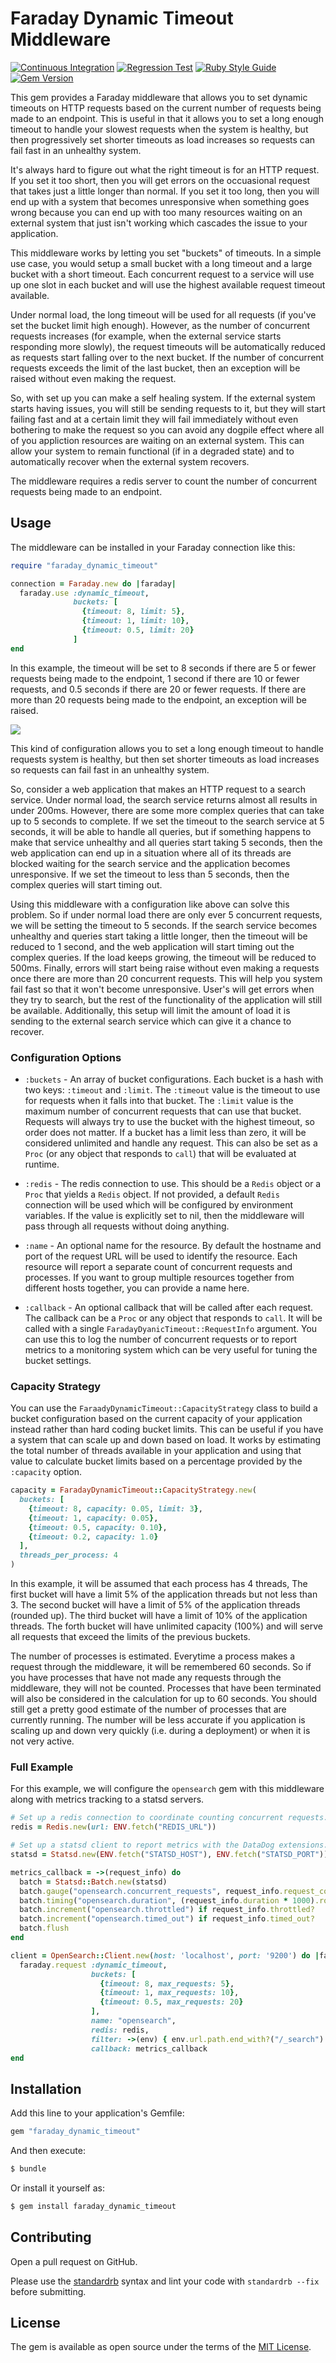 # Faraday Dynamic Timeout Middleware

[![Continuous Integration](https://github.com/bdurand/faraday_dynamic_timeout/actions/workflows/continuous_integration.yml/badge.svg)](https://github.com/bdurand/faraday_dynamic_timeout/actions/workflows/continuous_integration.yml)
[![Regression Test](https://github.com/bdurand/faraday_dynamic_timeout/actions/workflows/regression_test.yml/badge.svg)](https://github.com/bdurand/faraday_dynamic_timeout/actions/workflows/regression_test.yml)
[![Ruby Style Guide](https://img.shields.io/badge/code_style-standard-brightgreen.svg)](https://github.com/testdouble/standard)
[![Gem Version](https://badge.fury.io/rb/faraday_dynamic_timeout.svg)](https://badge.fury.io/rb/faraday_dynamic_timeout)

This gem provides a Faraday middleware that allows you to set dynamic timeouts on HTTP requests based on the current number of requests being made to an endpoint. This is useful in that it allows you to set a long enough timeout to handle your slowest requests when the system is healthy, but then progressively set shorter timeouts as load increases so requests can fail fast in an unhealthy system.

It's always hard to figure out what the right timeout is for an HTTP request. If you set it too short, then you will get errors on the occuasional request that takes just a little longer than normal. If you set it too long, then you will end up with a system that becomes unresponsive when something goes wrong because you can end up with too many resources waiting on an external system that just isn't working which cascades the issue to your application.

This middleware works by letting you set "buckets" of timeouts. In a simple use case, you would setup a small bucket with a long timeout and a large bucket with a short timeout. Each concurrent request to a service will use up one slot in each bucket and will use the highest available request timeout available.

Under normal load, the long timeout will be used for all requests (if you've set the bucket limit high enough). However, as the number of concurrent requests increases (for example, when the external service starts responding more slowly), the request timeouts will be automatically reduced as requests start falling over to the next bucket. If the number of concurrent requests exceeds the limit of the last bucket, then an exception will be raised without even making the request.

So, with set up you can make a self healing system. If the external system starts having issues, you will still be sending requests to it, but they will start failing fast and at a certain limit they will fail immediately without even bothering to make the request so you can avoid any dogpile effect where all of you appliction resources are waiting on an external system. This can allow your system to remain functional (if in a degraded state) and to automatically recover when the external system recovers.

The middleware requires a redis server to count the number of concurrent requests being made to an endpoint.

## Usage

The middleware can be installed in your Faraday connection like this:

```ruby
require "faraday_dynamic_timeout"

connection = Faraday.new do |faraday|
  faraday.use :dynamic_timeout,
              buckets: [
                {timeout: 8, limit: 5},
                {timeout: 1, limit: 10},
                {timeout: 0.5, limit: 20}
              ]
end
```

In this example, the timeout will be set to 8 seconds if there are 5 or fewer requests being made to the endpoint, 1 second if there are 10 or fewer requests, and 0.5 seconds if there are 20 or fewer requests. If there are more than 20 requests being made to the endpoint, an exception will be raised.

[![](https://mermaid.ink/img/pako:eNptk8tuwyAQRX8F0U0qOZWjKlJltZUSJ91102ZV2wuExwkKjxSwqijJvxcMVHnUq5m5Z4C5mAOmqgVc4I6rH7oh2qLVopbIfR_w3YOxoyoGzX2oz6p5T7dg61paJkD1tkBPJnMpZ4K5ZNoEcP4PODkHJ3kky3_I_GF6waZVl1orPao0YQbQG9GkJfvFXhLB6IoJ31qsNlpZy6Ed2HRuY_ccQruLtdpCcdfleUYVV3oIA7cKJ6gMWBRPE7d-J1uIZlSVT5JHTZMsMzslDXjPQpQ2jyAaj19RuQG6PZRK0l5rkH7qKJtT9MMTnj0-v0yPaHZbnbjy_Lb8mB9ReVkee-XVC8Po8Q4H_s_rqTmmsePVXeqTa7281P1dXRExGQY-8-3GyAFIbuEMC9CCsNb9kQfP1thuQECNCxe20JGe2xpnQRLMTzSjVmnjiY5wA1GTysKMs7UMrRw611fLk9uC9FZ97iXFhdU9ZLjftcTCgpG1JgIXYRUMLXPrvofXMTySRC4H5Q_cEfmlVGo8_QJywxkA?type=png)](https://mermaid-js.github.io/mermaid-live-editor/edit#pako:eNptk8tuwyAQRX8F0U0qOZWjKlJltZUSJ91102ZV2wuExwkKjxSwqijJvxcMVHnUq5m5Z4C5mAOmqgVc4I6rH7oh2qLVopbIfR_w3YOxoyoGzX2oz6p5T7dg61paJkD1tkBPJnMpZ4K5ZNoEcP4PODkHJ3kky3_I_GF6waZVl1orPao0YQbQG9GkJfvFXhLB6IoJ31qsNlpZy6Ed2HRuY_ccQruLtdpCcdfleUYVV3oIA7cKJ6gMWBRPE7d-J1uIZlSVT5JHTZMsMzslDXjPQpQ2jyAaj19RuQG6PZRK0l5rkH7qKJtT9MMTnj0-v0yPaHZbnbjy_Lb8mB9ReVkee-XVC8Po8Q4H_s_rqTmmsePVXeqTa7281P1dXRExGQY-8-3GyAFIbuEMC9CCsNb9kQfP1thuQECNCxe20JGe2xpnQRLMTzSjVmnjiY5wA1GTysKMs7UMrRw611fLk9uC9FZ97iXFhdU9ZLjftcTCgpG1JgIXYRUMLXPrvofXMTySRC4H5Q_cEfmlVGo8_QJywxkA)

This kind of configuration allows you to set a long enough timeout to handle requests system is healthy, but then set shorter timeouts as load increases so requests can fail fast in an unhealthy system.

So, consider a web application that makes an HTTP request to a search service. Under normal load, the search service returns almost all results in under 200ms. However, there are some more complex queries that can take up to 5 seconds to complete. If we set the timeout to the search service at 5 seconds, it will be able to handle all queries, but if something happens to make that service unhealthy and all queries start taking 5 seconds, then the web application can end up in a situation where all of its threads are blocked waiting for the search service and the application becomes unresponsive. If we set the timeout to less than 5 seconds, then the complex queries will start timing out.

Using this middleware with a configuration like above can solve this problem. So if under normal load there are only ever 5 concurrent requests, we will be setting the timeout to 5 seconds. If the search service becomes unhealthy and queries start taking a little longer, then the timeout will be reduced to 1 second, and the web application will start timing out the complex queries. If the load keeps growing, the timeout will be reduced to 500ms. Finally, errors will start being raise without even making a requests once there are more than 20 concurrent requests. This will help you system fail fast so that it won't become unresponsive. User's will get errors when they try to search, but the rest of the functionality of the application will still be available. Additionally, this setup will limit the amount of load it is sending to the external search service which can give it a chance to recover.

### Configuration Options

- `:buckets` - An array of bucket configurations. Each bucket is a hash with two keys: `:timeout` and `:limit`. The `:timeout` value is the timeout to use for requests when it falls into that bucket. The `:limit` value is the maximum number of concurrent requests that can use that bucket. Requests will always try to use the bucket with the highest timeout, so order does not matter. If a bucket has a limit less than zero, it will be considered unlimited and handle any request. This can also be set as a `Proc` (or any object that responds to `call`) that will be evaluated at runtime.

- `:redis` - The redis connection to use. This should be a `Redis` object or a `Proc` that yields a `Redis` object. If not provided, a default `Redis` connection will be used which will be configured by environment variables. If the value is explicitly set to nil, then the middleware will pass through all requests without doing anything.

- `:name` - An optional name for the resource. By default the hostname and port of the request URL will be used to identify the resource. Each resource will report a separate count of concurrent requests and processes. If you want to group multiple resources together from different hosts together, you can provide a name here.

- `:callback` - An optional callback that will be called after each request. The callback can be a `Proc` or any object that responds to `call`. It will be called with a single `FaradayDyanicTimeout::RequestInfo` argument. You can use this to log the number of concurrent requests or to report metrics to a monitoring system which can be very useful for tuning the bucket settings.

### Capacity Strategy

You can use the `FaraadyDynamicTimeout::CapacityStrategy` class to build a bucket configuration based on the current capacity of your application instead rather than hard coding bucket limits. This can be useful if you have a system that can scale up and down based on load. It works by estimating the total number of threads available in your application and using that value to calculate bucket limits based on a percentage provided by the `:capacity` option.

```ruby
capacity = FaradayDynamicTimeout::CapacityStrategy.new(
  buckets: [
    {timeout: 8, capacity: 0.05, limit: 3},
    {timeout: 1, capacity: 0.05},
    {timeout: 0.5, capacity: 0.10},
    {timeout: 0.2, capacity: 1.0}
  ],
  threads_per_process: 4
)
```

In this example, it will be assumed that each process has 4 threads, The first bucket will have a limit 5% of the application threads but not less than 3. The second bucket will have a limit of 5% of the application threads (rounded up). The third bucket will have a limit of 10% of the application threads. The forth bucket will have unlimited capacity (100%) and will serve all requests that exceed the limits of the previous buckets.

The number of processes is estimated. Everytime a process makes a request through the middleware, it will be remembered 60 seconds. So if you have processes that have not made any requests through the middleware, they will not be counted. Processes that have been terminated will also be considered in the calculation for up to 60 seconds. You should still get a pretty good estimate of the number of processes that are currently running. The number will be less accurate if you application is scaling up and down very quickly (i.e. during a deployment) or when it is not very active.

### Full Example

For this example, we will configure the `opensearch` gem with this middleware along with metrics tracking to a statsd servers.

```ruby
# Set up a redis connection to coordinate counting concurrent requests.
redis = Redis.new(url: ENV.fetch("REDIS_URL"))

# Set up a statsd client to report metrics with the DataDog extensions.
statsd = Statsd.new(ENV.fetch("STATSD_HOST"), ENV.fetch("STATSD_PORT"))

metrics_callback = ->(request_info) do
  batch = Statsd::Batch.new(statsd)
  batch.gauge("opensearch.concurrent_requests", request_info.request_count)
  batch.timing("opensearch.duration", (request_info.duration * 1000).round)
  batch.increment("opensearch.throttled") if request_info.throttled?
  batch.increment("opensearch.timed_out") if request_info.timed_out?
  batch.flush
end

client = OpenSearch::Client.new(host: 'localhost', port: '9200') do |faraday|
  faraday.request :dynamic_timeout,
                  buckets: [
                    {timeout: 8, max_requests: 5},
                    {timeout: 1, max_requests: 10},
                    {timeout: 0.5, max_requests: 20}
                  ],
                  name: "opensearch",
                  redis: redis,
                  filter: ->(env) { env.url.path.end_with?("/_search") },
                  callback: metrics_callback
end
```

## Installation

Add this line to your application's Gemfile:

```ruby
gem "faraday_dynamic_timeout"
```

And then execute:
```bash
$ bundle
```

Or install it yourself as:
```bash
$ gem install faraday_dynamic_timeout
```

## Contributing

Open a pull request on GitHub.

Please use the [standardrb](https://github.com/testdouble/standard) syntax and lint your code with `standardrb --fix` before submitting.

## License

The gem is available as open source under the terms of the [MIT License](https://opensource.org/licenses/MIT).

